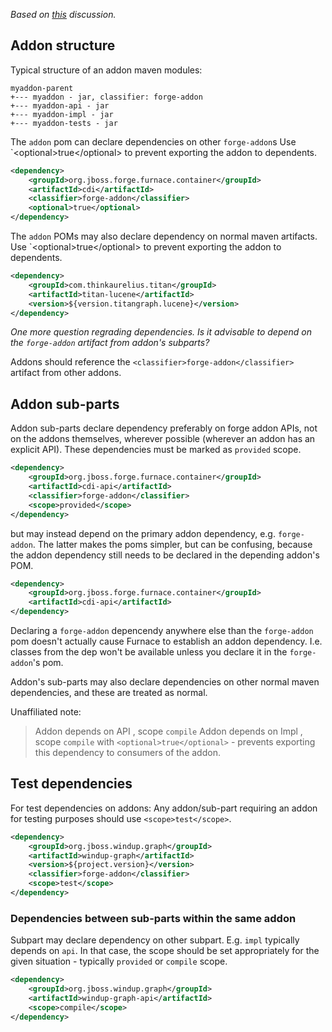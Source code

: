 _Based on [this](https://github.com/OndraZizka/windup/commit/3574e81900cbad2b3a83d0bd6c263eb22c48e55e) discussion._

## Addon structure
Typical structure of an addon maven modules:
```
myaddon-parent
+--- myaddon - jar, classifier: forge-addon
+--- myaddon-api - jar
+--- myaddon-impl - jar
+--- myaddon-tests - jar
```

The `addon` pom can declare dependencies on other `forge-addon`s
Use `&lt;optional>true&lt;/optional> to prevent exporting the addon to dependents.
```xml
<dependency>
    <groupId>org.jboss.forge.furnace.container</groupId>
    <artifactId>cdi</artifactId>
    <classifier>forge-addon</classifier>
    <optional>true</optional>
</dependency>
```

The `addon` POMs may also declare dependency on normal maven artifacts.
Use `&lt;optional>true&lt;/optional> to prevent exporting the addon to dependents.
```xml
<dependency>
    <groupId>com.thinkaurelius.titan</groupId>
    <artifactId>titan-lucene</artifactId>
    <version>${version.titangraph.lucene}</version>
</dependency>
```
_One more question regrading dependencies. Is it advisable to depend on the `forge-addon` artifact from addon's subparts?_

Addons should reference the `<classifier>forge-addon</classifier>` artifact from other addons.


## Addon sub-parts

Addon sub-parts declare dependency preferably on forge addon APIs, not on the addons themselves, wherever possible (wherever an addon has an explicit API). These dependencies must be marked as `provided` scope. 
```xml
<dependency>
    <groupId>org.jboss.forge.furnace.container</groupId>
    <artifactId>cdi-api</artifactId>
    <classifier>forge-addon</classifier>
    <scope>provided</scope>
</dependency>
```
but may instead depend on the primary addon dependency, e.g. `forge-addon`. The latter makes the poms simpler, but can be confusing, because the addon dependency still needs to be declared in the depending addon's POM.
```xml
<dependency>
    <groupId>org.jboss.forge.furnace.container</groupId>
    <artifactId>cdi-api</artifactId>
</dependency>
```
Declaring a `forge-addon` depencendy anywhere else than the `forge-addon` pom doesn't actually cause Furnace to establish an addon dependency. I.e. classes from the dep won't be available unless you declare it in the `forge-addon`'s pom.

Addon's sub-parts may also declare dependencies on other normal maven dependencies, and these are treated as normal.

Unaffiliated note:
> Addon depends on API , scope `compile`
> Addon depends on Impl , scope `compile` with `<optional>true</optional>` - prevents exporting this dependency to consumers of the addon.

## Test dependencies
For test dependencies on addons:
Any addon/sub-part requiring an addon for testing purposes should use `<scope>test</scope>`.

```xml
<dependency>
    <groupId>org.jboss.windup.graph</groupId>
    <artifactId>windup-graph</artifactId>
    <version>${project.version}</version>
    <classifier>forge-addon</classifier>
    <scope>test</scope>
</dependency>
```

### Dependencies between sub-parts within the same addon
Subpart may declare dependency on other subpart. E.g. `impl` typically depends on `api`.
In that case, the scope should be set appropriately for the given situation - typically `provided` or `compile` scope.
```xml
<dependency>
    <groupId>org.jboss.windup.graph</groupId>
    <artifactId>windup-graph-api</artifactId>
    <scope>compile</scope>
</dependency>
```

